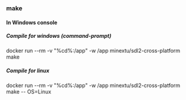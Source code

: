 ### make

#### In Windows console

##### Compile for windows (command-prompt)
docker run --rm -v "%cd%:/app" -w /app minextu/sdl2-cross-platform make

##### Compile for linux
docker run --rm -v "%cd%:/app" -w /app minextu/sdl2-cross-platform make -- OS=Linux

